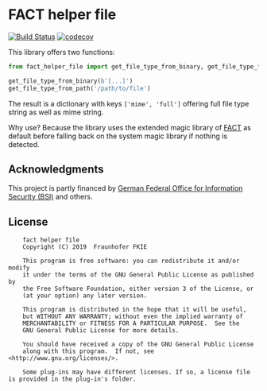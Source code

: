 # FACT helper file

[![Build Status](https://travis-ci.com/fkie-cad/fact_helper_file.svg?branch=master)](https://travis-ci.com/fkie-cad/fact_helper_file)
[![codecov](https://codecov.io/gh/fkie-cad/fact_helper_file/branch/master/graph/badge.svg)](https://codecov.io/gh/fkie-cad/fact_helper_file)

This library offers two functions:

```python
from fact_helper_file import get_file_type_from_binary, get_file_type_from_path

get_file_type_from_binary(b'[...]')
get_file_type_from_path('/path/to/file')
```

The result is a dictionary with keys `['mime', 'full']` offering full file type string as well as mime string.

Why use? Because the library uses the extended magic library of [FACT](https://github.com/fkie-cad/FACT_core) as default before falling back on the system magic library if nothing is detected.


## Acknowledgments
This project is partly financed by [German Federal Office for Information Security (BSI)](https://www.bsi.bund.de) and others.

## License
```
    fact helper file 
    Copyright (C) 2019  Fraunhofer FKIE

    This program is free software: you can redistribute it and/or modify
    it under the terms of the GNU General Public License as published by
    the Free Software Foundation, either version 3 of the License, or
    (at your option) any later version.

    This program is distributed in the hope that it will be useful,
    but WITHOUT ANY WARRANTY; without even the implied warranty of
    MERCHANTABILITY or FITNESS FOR A PARTICULAR PURPOSE.  See the
    GNU General Public License for more details.

    You should have received a copy of the GNU General Public License
    along with this program.  If not, see <http://www.gnu.org/licenses/>.

    Some plug-ins may have different licenses. If so, a license file is provided in the plug-in's folder.
```
